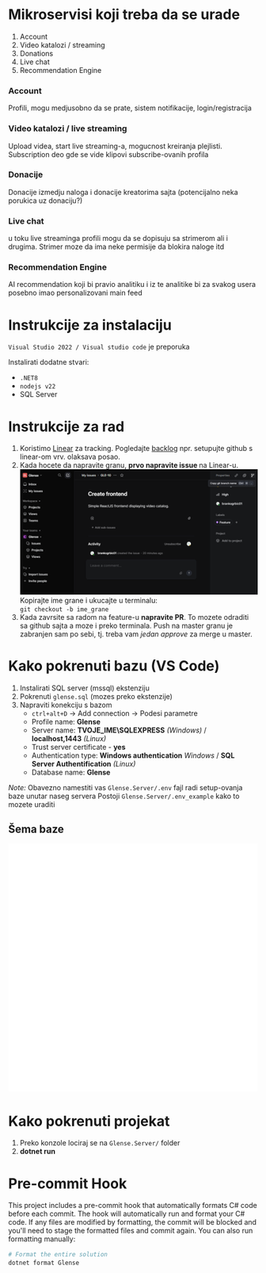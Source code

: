 # Mikroservisi koji treba da se urade

1. Account
2. Video katalozi / streaming
3. Donations
4. Live chat
5. Recommendation Engine

### Account
Profili, mogu medjusobno da se prate, sistem notifikacije, login/registracija

### Video katalozi / live streaming

Upload videa, start live streaming-a, mogucnost kreiranja plejlisti. Subscription deo gde se vide klipovi subscribe-ovanih profila

### Donacije

Donacije izmedju naloga i donacije kreatorima sajta (potencijalno neka porukica uz donaciju?)

### Live chat

u toku live streaminga profili mogu da se dopisuju sa strimerom ali i drugima. Strimer moze da ima neke permisije da blokira naloge itd

### Recommendation Engine
AI recommendation koji bi pravio analitiku i iz te analitike bi za svakog usera posebno imao personalizovani main feed

# Instrukcije za instalaciju

`Visual Studio 2022 / Visual studio code` je preporuka

Instalirati dodatne stvari: 
- `.NET8`
- `nodejs v22`
- SQL Server 

# Instrukcije za rad

1. Koristimo [Linear](https://linear.app/glense/team/GLE/active) za tracking. Pogledajte [backlog](https://linear.app/glense/team/GLE/backlog) npr. setupujte github s linear-om vrv. olaksava posao.
2. Kada hocete da napravite granu, <b> prvo napravite issue </b> na Linear-u. 
![alt text](image.png)
Kopirajte ime grane i ukucajte u terminalu: <br>
`git checkout -b ime_grane`
3. Kada zavrsite sa radom na feature-u <b>napravite PR</b>. To mozete odraditi sa github sajta a moze i preko terminala. Push na master granu je zabranjen sam po sebi, tj. treba vam _jedan approve_ za merge u master.

# Kako pokrenuti bazu (VS Code)

1. Instalirati SQL server (mssql) ekstenziju
2. Pokrenuti `glense.sql` (mozes preko ekstenzije)
3. Napraviti konekciju s bazom
    - `ctrl+alt+D` -> Add connection -> Podesi parametre
    - Profile name: **Glense**
    - Server name: **TVOJE_IME\SQLEXPRESS** *(Windows)* / **localhost,1443** *(Linux)*
    - Trust server certificate - **yes**
    - Authentication type: **Windows authentication** *Windows* / **SQL Server Authentification** *(Linux)*
    - Database name: **Glense**

*Note:* 
Obavezno namestiti vas `Glense.Server/.env` fajl radi setup-ovanja baze unutar naseg servera
Postoji `Glense.Server/.env_example` kako to mozete uraditi

## Šema baze

![Glense Database Schema](schema-Glense.svg)

# Kako pokrenuti projekat
1. Preko konzole lociraj se na `Glense.Server/` folder
2. **dotnet run**

# Pre-commit Hook

This project includes a pre-commit hook that automatically formats C# code before each commit.
The hook will automatically run and format your C# code. If any files are modified by formatting, the commit will be blocked and you'll need to stage the formatted files and commit again.
You can also run formatting manually:

```bash
# Format the entire solution
dotnet format Glense
```
